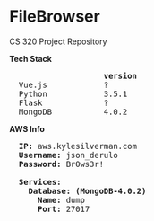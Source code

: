 # FileBrowser
CS 320 Project Repository

<b>Tech Stack</b> 
<pre>
                    <b>version</b>
  Vue.js            ?
  Python            3.5.1
  Flask             ?
  MongoDB           4.0.2
</pre>  
  
<b>AWS Info</b>
<pre>
  <b>IP:</b> aws.kylesilverman.com
  <b>Username:</b> json_derulo
  <b>Password:</b> Br0ws3r!
  
  <b>Services:</b>
    <b>Database: (MongoDB-4.0.2)</b>
      <b>Name:</b> dump
      <b>Port:</b> 27017
</pre>
